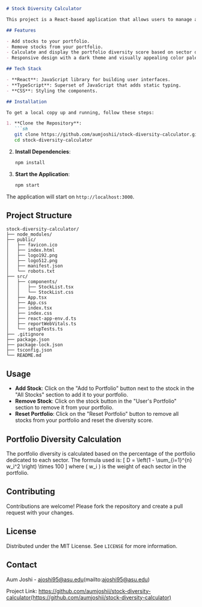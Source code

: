 ```markdown
# Stock Diversity Calculator

This project is a React-based application that allows users to manage a portfolio of stocks and calculate portfolio diversity based on the distribution of stocks across different sectors. The application provides a user-friendly interface for adding and removing stocks from the portfolio and displays the portfolio's diversity score.

## Features

- Add stocks to your portfolio.
- Remove stocks from your portfolio.
- Calculate and display the portfolio diversity score based on sector distribution.
- Responsive design with a dark theme and visually appealing color palette.

## Tech Stack

- **React**: JavaScript library for building user interfaces.
- **TypeScript**: Superset of JavaScript that adds static typing.
- **CSS**: Styling the components.

## Installation

To get a local copy up and running, follow these steps:

1. **Clone the Repository**:
   ```sh
   git clone https://github.com/aumjoshii/stock-diversity-calculator.git
   cd stock-diversity-calculator
   ```

2. **Install Dependencies**:
   ```sh
   npm install
   ```

3. **Start the Application**:
   ```sh
   npm start
   ```

The application will start on `http://localhost:3000`.

## Project Structure

```
stock-diversity-calculator/
├── node_modules/
├── public/
│   ├── favicon.ico
│   ├── index.html
│   ├── logo192.png
│   ├── logo512.png
│   ├── manifest.json
│   └── robots.txt
├── src/
│   ├── components/
│   │   ├── StockList.tsx
│   │   └── StockList.css
│   ├── App.tsx
│   ├── App.css
│   ├── index.tsx
│   ├── index.css
│   ├── react-app-env.d.ts
│   ├── reportWebVitals.ts
│   └── setupTests.ts
├── .gitignore
├── package.json
├── package-lock.json
├── tsconfig.json
└── README.md
```

## Usage

- **Add Stock**: Click on the "Add to Portfolio" button next to the stock in the "All Stocks" section to add it to your portfolio.
- **Remove Stock**: Click on the stock button in the "User's Portfolio" section to remove it from your portfolio.
- **Reset Portfolio**: Click on the "Reset Portfolio" button to remove all stocks from your portfolio and reset the diversity score.

## Portfolio Diversity Calculation

The portfolio diversity is calculated based on the percentage of the portfolio dedicated to each sector. The formula used is:
\[ D = \left(1 - \sum_{i=1}^{n} w_i^2 \right) \times 100 \]
where \( w_i \) is the weight of each sector in the portfolio.

## Contributing

Contributions are welcome! Please fork the repository and create a pull request with your changes.

## License

Distributed under the MIT License. See `LICENSE` for more information.

## Contact

Aum Joshi - ajoshi95@asu.edu(mailto:ajoshi95@asu.edu)

Project Link: https://github.com/aumjoshii/stock-diversity-calculator(https://github.com/aumjoshii/stock-diversity-calculator)
```
